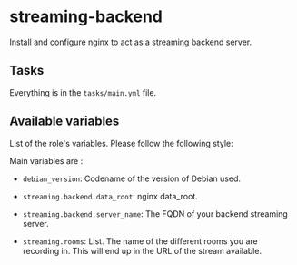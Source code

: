 # streaming-backend

Install and configure nginx to act as a streaming backend server.

## Tasks

Everything is in the `tasks/main.yml` file.

## Available variables

List of the role's variables. Please follow the following style:

Main variables are :

* `debian_version`:                Codename of the version of Debian used.

* `streaming.backend.data_root`:   nginx data_root.

* `streaming.backend.server_name`: The FQDN of your backend streaming server.

* `streaming.rooms`:               List. The name of the different rooms you are
                                   recording in. This will end up in the URL of
                                   the stream available.
